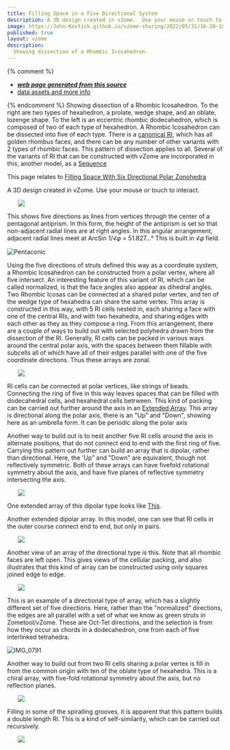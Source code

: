 ```yaml
---
title: Filling Space in a Five Directional System
description: A 3D design created in vZome.  Use your mouse or touch to interact.
image: https://John-Kostick.github.io/vzome-sharing/2022/05/31/16-28-18-RI-dissection/RI-dissection.png
published: true
layout: vzome
description:
  Showing dissection of a Rhombic Icosahedron.
---
```


{% comment %}
 - [***web page generated from this source***](<https://John-Kostick.github.io/vzome-sharing/2022/05/31/RI-dissection-16-28-18.html>)
 - [data assets and more info](<https://github.com/John-Kostick/vzome-sharing/tree/main/2022/05/31/16-28-18-RI-dissection/>)
 
{% endcomment %}
  Showing dissection of a Rhombic Icosahedron. To the right are two types of hexahedron, a prolate, wedge shape, and an oblate, lozenge shape.  To the left is an eccentric rhombic dodecahedron, which is composed of two of each type of hexahedron.  A Rhombic Icosahedron can be dissected into five of each type. There is a [canonical RI](https://en.wikipedia.org/wiki/Rhombic_icosahedron), which has all golden rhombus faces, and there can be any number of other variants with 2 types of rhombic faces.  This pattern of dissection applies to all.  Several of the variants of RI that can be constructed with vZome are incorporated in this, another model, as a [Sequence](https://skfb.ly/6YOIS)
  
This page relates to [Filling Space With Six Directional Polar Zonohedra](https://john-kostick.github.io/vzome-sharing/2022/06/04/Polar-Triacon-array-10-17-01.html)  

A 3D design created in vZome.  Use your mouse or touch to interact.

<vzome-viewer style="width: 87%; height: 60vh; margin: 5%"
       src="https://John-Kostick.github.io/vzome-sharing/2022/05/31/16-28-18-RI-dissection/RI-dissection.vZome" >
  <img src="https://John-Kostick.github.io/vzome-sharing/2022/05/31/16-28-18-RI-dissection/RI-dissection.png" />
</vzome-viewer>

This shows five directions as lines from vertices through the center of a pentagonal antiprism.  In this form, the height of the antiprism is set so that non-adjacent radial lines are at right angles.  In this angular arrangement, adjacent radial lines meet at ArcSin 1/√𝜑 = 51.827...°  This is built in √𝜑 field.

![Pentaconic](https://user-images.githubusercontent.com/78830166/171281974-6cc608e7-b6a4-4552-a750-9654f3f245e1.png)

Using the five directions of struts defined this way as a coordinate system, a Rhombic Icosahedron can be constructed from a polar vertex, where all five intersect. An interesting feature of this variant of RI,  which can be called normalized, is that the face angles also appear as dihedral angles. Two Rhombic Icosas can be connected at a shared polar vertex, and ten of the wedge type of hexahedra can share the same vertex.  This array is constructed in this way, with 5 RI cells nested in, each sharing a face with one of the central RIs, and with two hexahedra, and sharing edges with each other as they as they compose a ring. From this arrangement, there are a couple of ways to build out with selected polyhedra drawn from the dissection of the RI. Generally, RI cells can be packed in various ways around the central polar axis, with the spaces between them fillable with subcells all of which have all of their edges parallel with one of the five coordinate directions.  Thus these arrays are zonal.  

<vzome-viewer style="width: 87%; height: 60vh; margin: 5%"
      src="https://John-Kostick.github.io/vzome-sharing/2022/05/31/17-26-05-Rhombic-Icosa-simple-array/Rhombic-Icosa-simple-array.vZome" >
 <img src="https://John-Kostick.github.io/vzome-sharing/2022/05/31/17-26-05-Rhombic-Icosa-simple-array/Rhombic-Icosa-simple-array.png" />
</vzome-viewer>

RI cells can be connected at polar vertices, like strings of beads.  Connecting the ring of five in this way leaves spaces that can be filled with dodecahedral cells, and hexahedral cells betrween.  This kind of packing can be carried out further around the axis in an [Extended Array](https://skfb.ly/ouBoX).  This array is directional along the polar axis, there is an "Up" and "Down", showing here as an umbrella form. It can be periodic along the polar axis 

Another way to build out is to nest another five RI cells around the axis in alternate positions, that do not connect end to end with the first ring of five.  Carrying this pattern out further can build an array that is dipolar, rather than directional. Here, the 'Up" and "Down" are equivalent, though not reflectively symmetric. Both of these arrays can have fivefold rotational symmetry about the axis, and have five planes of reflective symmetry intersecting the axis. 

<vzome-viewer style="width: 87%; height: 60vh; margin: 5%"
      src="https://John-Kostick.github.io/vzome-sharing/2022/06/02/12-50-19-Dipolar-array-2/Dipolar-array-2.vZome" >
 <img src="https://John-Kostick.github.io/vzome-sharing/2022/06/02/12-50-19-Dipolar-array-2/Dipolar-array-2.png" />
</vzome-viewer>

One extended array of this dipolar type looks like [This](https://skfb.ly/ouAR7).

Another extended dipolar array. In this model, one can see that RI cells in the outer course connect end to end, but only in pairs.  

<vzome-viewer style="width: 87%; height: 60vh; margin: 5%"
      src="https://John-Kostick.github.io/vzome-sharing/2022/06/02/19-30-07-Rhombic-Icosa-Extended--Dipolar-Array/Rhombic-Icosa-Extended--Dipolar-Array.vZome" >
 <img src="https://John-Kostick.github.io/vzome-sharing/2022/06/02/19-30-07-Rhombic-Icosa-Extended--Dipolar-Array/Rhombic-Icosa-Extended--Dipolar-Array.png" />
</vzome-viewer>

Another view of an array of the directional type is this.  Note that all rhombic faces are left open.  This gives views of the cellular packing, and also illustrates that this kind of array can be constructed using only squares joined edge to edge.  

<vzome-viewer style="width: 87%; height: 60vh; margin: 5%"
      src="https://John-Kostick.github.io/vzome-sharing/2022/06/02/13-47-24-RI-cells/RI-cells.vZome" >
 <img src="https://John-Kostick.github.io/vzome-sharing/2022/06/02/13-47-24-RI-cells/RI-cells.png" />
</vzome-viewer>

This is an example of a directional type of array, which has a slightly different set of five directions.  Here, rather than the "normalized" directions, the edges are all parallel with a set of what we know as green struts in Zometool/vZome.  These are Oct-Tet directions, and the selection is from how they occur as chords in a dodecahedron, one from each of five interlinked tetrahedra.  


![IMG_0791](https://user-images.githubusercontent.com/78830166/171696760-d92301da-da25-4313-bc5a-e627dcb558ad.JPG)

Another way to build out from two RI cells sharing a polar vertex is fill in from the common origin with ten of the oblate type of hexahedra.  This is a chiral array, with five-fold rotational symmetry about the axis, but no reflection planes.  

<vzome-viewer style="width: 87%; height: 60vh; margin: 5%"
      src="https://John-Kostick.github.io/vzome-sharing/2022/06/02/18-33-33-Double-length-RI-80-Rhombs-2/Double-length-RI-80-Rhombs-2.vZome" >
 <img src="https://John-Kostick.github.io/vzome-sharing/2022/06/02/18-33-33-Double-length-RI-80-Rhombs-2/Double-length-RI-80-Rhombs-2.png" />
</vzome-viewer>

Filling in some of the spiralling grooves, it is apparent that this pattern builds a double length RI.  This is a kind of self-similarity, which can be carried out recursively.  

<vzome-viewer style="width: 87%; height: 60vh; margin: 5%"
      src="https://John-Kostick.github.io/vzome-sharing/2022/06/02/18-49-56-Double-length-RI-80-Rhombs-3vZome/Double-length-RI-80-Rhombs-3vZome.vZome" >
 <img src="https://John-Kostick.github.io/vzome-sharing/2022/06/02/18-49-56-Double-length-RI-80-Rhombs-3vZome/Double-length-RI-80-Rhombs-3vZome.png" />
</vzome-viewer>








